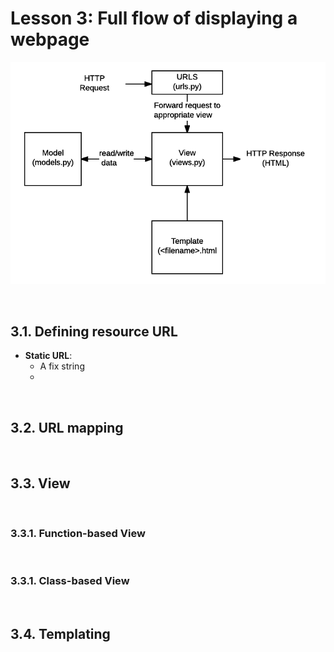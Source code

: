# Lesson 3: Full flow of displaying a webpage


![Django architecture](resource/basic-django.png)


<br>

## 3.1. Defining resource URL

- **Static URL**: 
  - A fix string
  - 

<br>

## 3.2. URL mapping

<br>

## 3.3. View

<br>

### 3.3.1. Function-based View


<br>

### 3.3.1. Class-based View

<br>

## 3.4. Templating